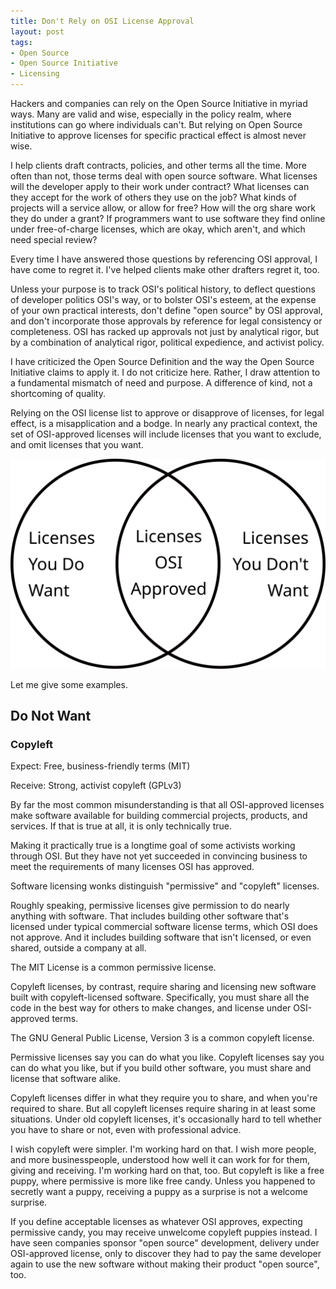 ```yaml
---
title: Don't Rely on OSI License Approval
layout: post
tags:
- Open Source
- Open Source Initiative
- Licensing
---
```


Hackers and companies can rely on the Open Source Initiative in myriad ways.  Many are valid and wise, especially in the policy realm, where institutions can go where individuals can't.  But relying on Open Source Initiative to approve licenses for specific practical effect is almost never wise.

I help clients draft contracts, policies, and other terms all the time.  More often than not, those terms deal with open source software.  What licenses will the developer apply to their work under contract?  What licenses can they accept for the work of others they use on the job?  What kinds of projects will a service allow, or allow for free?  How will the org share work they do under a grant?  If programmers want to use software they find online under free-of-charge licenses, which are okay, which aren't, and which need special review?

Every time I have answered those questions by referencing OSI approval, I have come to regret it.  I've helped clients make other drafters regret it, too.

Unless your purpose is to track OSI's political history, to deflect questions of developer politics OSI's way, or to bolster OSI's esteem, at the expense of your own practical interests, don't define "open source" by OSI approval, and don't incorporate those approvals by reference for legal consistency or completeness.  OSI has racked up approvals not just by analytical rigor, but by a combination of analytical rigor, political expedience, and activist policy.

I have criticized the Open Source Definition and the way the Open Source Initiative claims to apply it.  I do not criticize here.  Rather, I draw attention to a fundamental mismatch of need and purpose.  A difference of kind, not a shortcoming of quality.

Relying on the OSI license list to approve or disapprove of licenses, for legal effect, is a misapplication and a bodge.  In nearly any practical context, the set of OSI-approved licenses will include licenses that you want to exclude, and omit licenses that you want.

![Venn Diagram](/images/want-osi-do-not-want.svg)

Let me give some examples.

## Do Not Want

### Copyleft

Expect: Free, business-friendly terms (MIT)

Receive: Strong, activist copyleft (GPLv3)

By far the most common misunderstanding is that all OSI-approved licenses make software available for building commercial projects, products, and services.  If that is true at all, it is only technically true.

Making it practically true is a longtime goal of some activists working through OSI.  But they have not yet succeeded in convincing business to meet the requirements of many licenses OSI has approved.

Software licensing wonks distinguish "permissive" and "copyleft" licenses.

Roughly speaking, permissive licenses give permission to do nearly anything with software.  That includes building other software that's licensed under typical commercial software license terms, which OSI does not approve.  And it includes building software that isn't licensed, or even shared, outside a company at all.

The MIT License is a common permissive license.

Copyleft licenses, by contrast, require sharing and licensing new software built with copyleft-licensed software.  Specifically, you must share all the code in the best way for others to make changes, and license under OSI-approved terms.

The GNU General Public License, Version 3 is a common copyleft license.

Permissive licenses say you can do what you like.  Copyleft licenses say you can do what you like, but if you build other software, you must share and license that software alike.

Copyleft licenses differ in what they require you to share, and when you're required to share.  But all copyleft licenses require sharing in at least some situations.  Under old copyleft licenses, it's occasionally hard to tell whether you have to share or not, even with professional advice.

I wish copyleft were simpler.  I'm working hard on that.  I wish more people, and more businesspeople, understood how well it can work for for them, giving and receiving.  I'm working hard on that, too.  But copyleft is like a free puppy, where permissive is more like free candy.  Unless you happened to secretly want a puppy, receiving a puppy as a surprise is not a welcome surprise.

If you define acceptable licenses as whatever OSI approves, expecting permissive candy, you may receive unwelcome copyleft puppies instead.  I have seen companies sponsor "open source" development, delivery under OSI-approved license, only to discover they had to pay the same developer again to use the new software without making their product "open source", too.